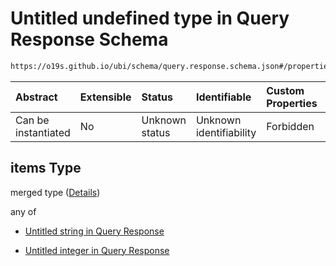# Untitled undefined type in Query Response Schema

```txt
https://o19s.github.io/ubi/schema/query.response.schema.json#/properties/query_response_objects_ids/items
```



| Abstract            | Extensible | Status         | Identifiable            | Custom Properties | Additional Properties | Access Restrictions | Defined In                                                                                  |
| :------------------ | :--------- | :------------- | :---------------------- | :---------------- | :-------------------- | :------------------ | :------------------------------------------------------------------------------------------ |
| Can be instantiated | No         | Unknown status | Unknown identifiability | Forbidden         | Allowed               | none                | [query.response.schema.json\*](../../out/query.response.schema.json "open original schema") |

## items Type

merged type ([Details](query-1-properties-query_response_objects_ids-items.md))

any of

* [Untitled string in Query Response](query-1-properties-query_response_objects_ids-items-anyof-0.md "check type definition")

* [Untitled integer in Query Response](query-1-properties-query_response_objects_ids-items-anyof-1.md "check type definition")
